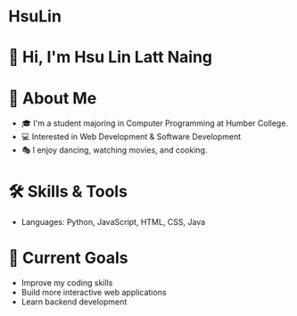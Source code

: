 # HsuLin
# 👋 Hi, I'm Hsu Lin Latt Naing

# 🚀 About Me
- 🎓 I'm a student majoring in Computer Programming at Humber College.
- 💻 Interested in Web Development & Software Development
- 🎭 I enjoy dancing, watching movies, and cooking.

# 🛠 Skills & Tools
- Languages: Python, JavaScript, HTML, CSS, Java

# 📌 Current Goals
- Improve my coding skills
- Build more interactive web applications
- Learn backend development
